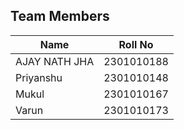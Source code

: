 
## Team Members

| Name           | Roll No      |
|----------------|--------------|
| AJAY NATH JHA  | 2301010188   |
| Priyanshu      | 2301010148   |
| Mukul          | 2301010167   |
| Varun          | 2301010173   |
